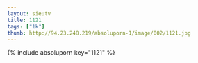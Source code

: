 ```yaml
--- 
layout: sieutv
title: 1121
tags: ["1k"]
thumb: http://94.23.248.219/absoluporn-1/image/002/1121.jpg
---
```

{% include absoluporn key="1121" %} 
